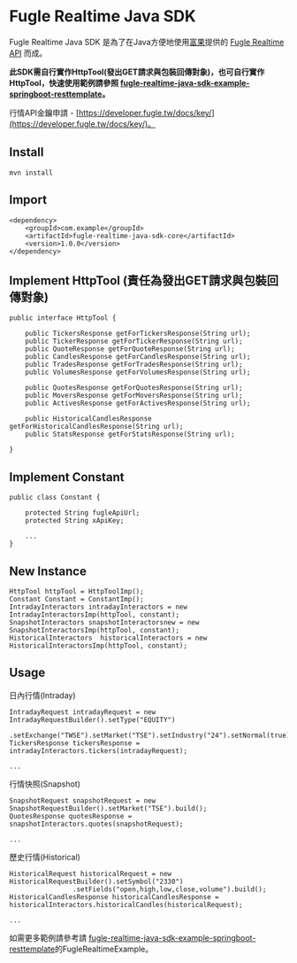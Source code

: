 # Fugle Realtime Java SDK

Fugle Realtime Java SDK 是為了在Java方便地使用[富果](https://www.fugle.tw)提供的 [Fugle Realtime API](https://developer.fugle.tw/) 而成。

**此SDK需自行實作HttpTool(發出GET請求與包裝回傳對象)，也可自行實作HttpTool，快速使用範例請參照 [fugle-realtime-java-sdk-example-springboot-resttemplate](https://github.com/johnlin1066/fugle-realtime-java-sdk-example-springboot-resttemplate)。**

行情API金鑰申請 - [https://developer.fugle.tw/docs/key/](https://developer.fugle.tw/docs/key/)。

## Install
```
mvn install
```

## Import
```
<dependency>
	<groupId>com.example</groupId>
	<artifactId>fugle-realtime-java-sdk-core</artifactId>
	<version>1.0.0</version>
</dependency>
```

## Implement HttpTool (責任為發出GET請求與包裝回傳對象)
```
public interface HttpTool {
	
	public TickersResponse getForTickersResponse(String url);
	public TickerResponse getForTickerResponse(String url);
	public QuoteResponse getForQuoteResponse(String url);
	public CandlesResponse getForCandlesResponse(String url);
	public TradesResponse getForTradesResponse(String url);
	public VolumesResponse getForVolumesResponse(String url);
	
	public QuotesResponse getForQuotesResponse(String url);
	public MoversResponse getForMoversResponse(String url);
	public ActivesResponse getForActivesResponse(String url);
	
	public HistoricalCandlesResponse getForHistoricalCandlesResponse(String url);
	public StatsResponse getForStatsResponse(String url);

}
```

## Implement Constant
```
public class Constant {
	
	protected String fugleApiUrl;
	protected String xApiKey;

	...
}
```

## New Instance
```
HttpTool httpTool = HttpToolImp();
Constant Constant = ConstantImp();
IntradayInteractors intradayInteractors = new IntradayInteractorsImp(httpTool, constant);
SnapshotInteractors snapshotInteractorsnew = new SnapshotInteractorsImp(httpTool, constant);
HistoricalInteractors  historicalInteractors = new HistoricalInteractorsImp(httpTool, constant);
```

## Usage
日內行情(Intraday)
```
IntradayRequest intradayRequest = new IntradayRequestBuilder().setType("EQUITY")
				.setExchange("TWSE").setMarket("TSE").setIndustry("24").setNormal(true).build();
TickersResponse tickersResponse = intradayInteractors.tickers(intradayRequest);

...
```
行情快照(Snapshot)
```
SnapshotRequest snapshotRequest = new SnapshotRequestBuilder().setMarket("TSE").build();
QuotesResponse quotesResponse = snapshotInteractors.quotes(snapshotRequest);

...
```
歷史行情(Historical)
```
HistoricalRequest historicalRequest = new HistoricalRequestBuilder().setSymbol("2330")
				.setFields("open,high,low,close,volume").build();
HistoricalCandlesResponse historicalCandlesResponse = historicalInteractors.historicalCandles(historicalRequest);

...
```

如需更多範例請參考請 [fugle-realtime-java-sdk-example-springboot-resttemplate](https://github.com/johnlin1066/fugle-realtime-java-sdk-example-springboot-resttemplate)的FugleRealtimeExample。